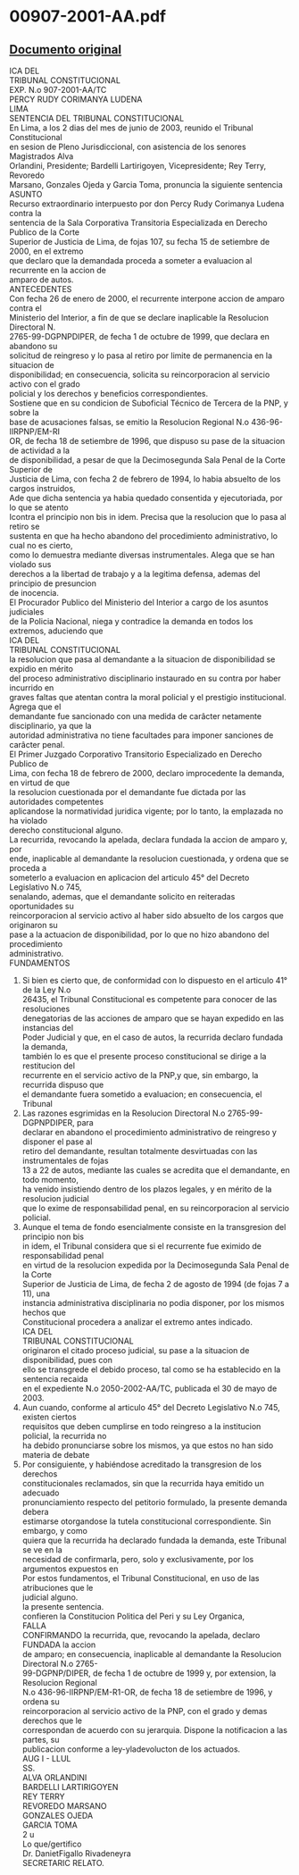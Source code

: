
00907-2001-AA.pdf
=================
  
[Documento original](https://tc.gob.pe/jurisprudencia/2003/00907-2001-AA.pdf)  
---  
ICA DEL  
TRIBUNAL CONSTITUCIONAL  
EXP. N.o 907-2001-AA/TC  
PERCY RUDY CORIMANYA LUDENA  
LIMA  
SENTENCIA DEL TRIBUNAL CONSTITUCIONAL  
En Lima, a los 2 dias del mes de junio de 2003, reunido el Tribunal Constitucional  
en sesion de Pleno Jurisdiccional, con asistencia de los senores Magistrados Alva  
Orlandini, Presidente; Bardelli Lartirigoyen, Vicepresidente; Rey Terry, Revoredo  
Marsano, Gonzales Ojeda y Garcia Toma, pronuncia la siguiente sentencia  
ASUNTO  
Recurso extraordinario interpuesto por don Percy Rudy Corimanya Ludena contra la  
sentencia de la Sala Corporativa Transitoria Especializada en Derecho Publico de la Corte  
Superior de Justicia de Lima, de fojas 107, su fecha 15 de setiembre de 2000, en el extremo  
que declaro que la demandada proceda a someter a evaluacion al recurrente en la accion de  
amparo de autos.  
ANTECEDENTES  
Con fecha 26 de enero de 2000, el recurrente interpone accion de amparo contra el  
Ministerio del Interior, a fin de que se declare inaplicable la Resolucion Directoral N.  
2765-99-DGPNPDIPER, de fecha 1 de octubre de 1999, que declara en abandono su  
solicitud de reingreso y lo pasa al retiro por limite de permanencia en la situacion de  
disponibilidad; en consecuencia, solicita su reincorporacion al servicio activo con el grado  
policial y los derechos y beneficios correspondientes.  
Sostiene que en su condicion de Suboficial Técnico de Tercera de la PNP, y sobre la  
base de acusaciones falsas, se emitio la Resolucion Regional N.o 436-96-IIRPNP/EM-RI  
OR, de fecha 18 de setiembre de 1996, que dispuso su pase de la situacion de actividad a la  
de disponibilidad, a pesar de que la Decimosegunda Sala Penal de la Corte Superior de  
Justicia de Lima, con fecha 2 de febrero de 1994, lo habia absuelto de los cargos instruidos,  
Ade que dicha sentencia ya habia quedado consentida y ejecutoriada, por lo que se atento  
Icontra el principio non bis in idem. Precisa que la resolucion que lo pasa al retiro se  
sustenta en que ha hecho abandono del procedimiento administrativo, lo cual no es cierto,  
como lo demuestra mediante diversas instrumentales. Alega que se han violado sus  
derechos a la libertad de trabajo y a la legitima defensa, ademas del principio de presuncion  
de inocencia.  
El Procurador Publico del Ministerio del Interior a cargo de los asuntos judiciales  
de la Policia Nacional, niega y contradice la demanda en todos los extremos, aduciendo que  
ICA DEL  
TRIBUNAL CONSTITUCIONAL  
la resolucion que pasa al demandante a la situacion de disponibilidad se expidio en mérito  
del proceso administrativo disciplinario instaurado en su contra por haber incurrido en  
graves faltas que atentan contra la moral policial y el prestigio institucional. Agrega que el  
demandante fue sancionado con una medida de carâcter netamente disciplinario, ya que la  
autoridad administrativa no tiene facultades para imponer sanciones de carâcter penal.  
El Primer Juzgado Corporativo Transitorio Especializado en Derecho Publico de  
Lima, con fecha 18 de febrero de 2000, declaro improcedente la demanda, en virtud de que  
la resolucion cuestionada por el demandante fue dictada por las autoridades competentes  
aplicandose la normatividad juridica vigente; por lo tanto, la emplazada no ha violado  
derecho constitucional alguno.  
La recurrida, revocando la apelada, declara fundada la accion de amparo y, por  
ende, inaplicable al demandante la resolucion cuestionada, y ordena que se proceda a  
someterlo a evaluacion en aplicacion del articulo 45° del Decreto Legislativo N.o 745,  
senalando, ademas, que el demandante solicito en reiteradas oportunidades su  
reincorporacion al servicio activo al haber sido absuelto de los cargos que originaron su  
pase a la actuacion de disponibilidad, por lo que no hizo abandono del procedimiento  
administrativo.  
FUNDAMENTOS  
1. Si bien es cierto que, de conformidad con lo dispuesto en el articulo 41° de la Ley N.o  
26435, el Tribunal Constitucional es competente para conocer de las resoluciones  
denegatorias de las acciones de amparo que se hayan expedido en las instancias del  
Poder Judicial y que, en el caso de autos, la recurrida declaro fundada la demanda,  
también lo es que el presente proceso constitucional se dirige a la restitucion del  
recurrente en el servicio activo de la PNP,y que, sin embargo, la recurrida dispuso que  
el demandante fuera sometido a evaluacion; en consecuencia, el Tribunal  
2. Las razones esgrimidas en la Resolucion Directoral N.o 2765-99-DGPNPDIPER, para  
declarar en abandono el procedimiento administrativo de reingreso y disponer el pase al  
retiro del demandante, resultan totalmente desvirtuadas con las instrumentales de fojas  
13 a 22 de autos, mediante las cuales se acredita que el demandante, en todo momento,  
ha venido insistiendo dentro de los plazos legales, y en mérito de la resolucion judicial  
que lo exime de responsabilidad penal, en su reincorporacion al servicio policial.  
3. Aunque el tema de fondo esencialmente consiste en la transgresion del principio non bis  
in idem, el Tribunal considera que si el recurrente fue eximido de responsabilidad penal  
en virtud de la resolucion expedida por la Decimosegunda Sala Penal de la Corte  
Superior de Justicia de Lima, de fecha 2 de agosto de 1994 (de fojas 7 a 11), una  
instancia administrativa disciplinaria no podia disponer, por los mismos hechos que  
Constitucional procedera a analizar el extremo antes indicado.  
ICA DEL  
TRIBUNAL CONSTITUCIONAL  
originaron el citado proceso judicial, su pase a la situacion de disponibilidad, pues con  
ello se transgrede el debido proceso, tal como se ha establecido en la sentencia recaida  
en el expediente N.o 2050-2002-AA/TC, publicada el 30 de mayo de 2003.  
4. Aun cuando, conforme al articulo 45° del Decreto Legislativo N.o 745, existen ciertos  
requisitos que deben cumplirse en todo reingreso a la institucion policial, la recurrida no  
ha debido pronunciarse sobre los mismos, ya que estos no han sido materia de debate  
5. Por consiguiente, y habiéndose acreditado la transgresion de los derechos  
constitucionales reclamados, sin que la recurrida haya emitido un adecuado  
pronunciamiento respecto del petitorio formulado, la presente demanda debera  
estimarse otorgandose la tutela constitucional correspondiente. Sin embargo, y como  
quiera que la recurrida ha declarado fundada la demanda, este Tribunal se ve en la  
necesidad de confirmarla, pero, solo y exclusivamente, por los argumentos expuestos en  
Por estos fundamentos, el Tribunal Constitucional, en uso de las atribuciones que le  
judicial alguno.  
la presente sentencia.  
confieren la Constitucion Politica del Peri y su Ley Organica,  
FALLA  
CONFIRMANDO la recurrida, que, revocando la apelada, declaro FUNDADA la accion  
de amparo; en consecuencia, inaplicable al demandante la Resolucion Directoral N.o 2765-  
99-DGPNP/DIPER, de fecha 1 de octubre de 1999 y, por extension, la Resolucion Regional  
N.o 436-96-IIRPNP/EM-R1-OR, de fecha 18 de setiembre de 1996, y ordena su  
reincorporacion al servicio activo de la PNP, con el grado y demas derechos que le  
correspondan de acuerdo con su jerarquia. Dispone la notificacion a las partes, su  
publicacion conforme a ley-yladevolucton de los actuados.  
AUG I - LLUL  
SS.  
ALVA ORLANDINI  
BARDELLI LARTIRIGOYEN  
REY TERRY  
REVOREDO MARSANO  
GONZALES OJEDA  
GARCIA TOMA  
2 u  
Lo que/gertifico  
Dr. DanietFigallo Rivadeneyra  
SECRETARIC RELATO.